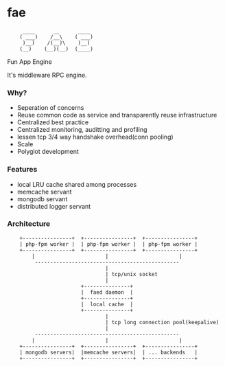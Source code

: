 fae
===

         ____      __      ____ 
        ( ___)    /__\    ( ___)
         )__)    /(__)\    )__) 
        (__)    (__)(__)  (____)
                               
Fun App Engine

It's middleware RPC engine.

### Why?

*   Seperation of concerns
*   Reuse common code as service and transparently reuse infrastructure
*   Centralized best practice
*   Centralized monitoring, auditting and profiling
*   lessen tcp 3/4 way handshake overhead(conn pooling)
*   Scale
*   Polyglot development

### Features

*   local LRU cache shared among processes
*   memcache servant
*   mongodb servant
*   distributed logger servant

### Architecture


        +----------------+  +----------------+  +----------------+
        | php-fpm worker |  | php-fpm worker |  | php-fpm worker |
        +----------------+  +----------------+  +----------------+
            |                       |                       |
             -----------------------------------------------
                                    |                        
                                    | tcp/unix socket
                                    |                        
                            +---------------+
                            |  faed daemon  |
                            +---------------+
                            |  local cache  | 
                            +---------------+
                                    |                        
                                    | tcp long connection pool(keepalive)
                                    |                        
             -----------------------------------------------
            |                       |                       |
        +----------------+  +----------------+  +----------------+
        | mongodb servers|  |memcache servers|  | ... backends   |
        +----------------+  +----------------+  +----------------+

